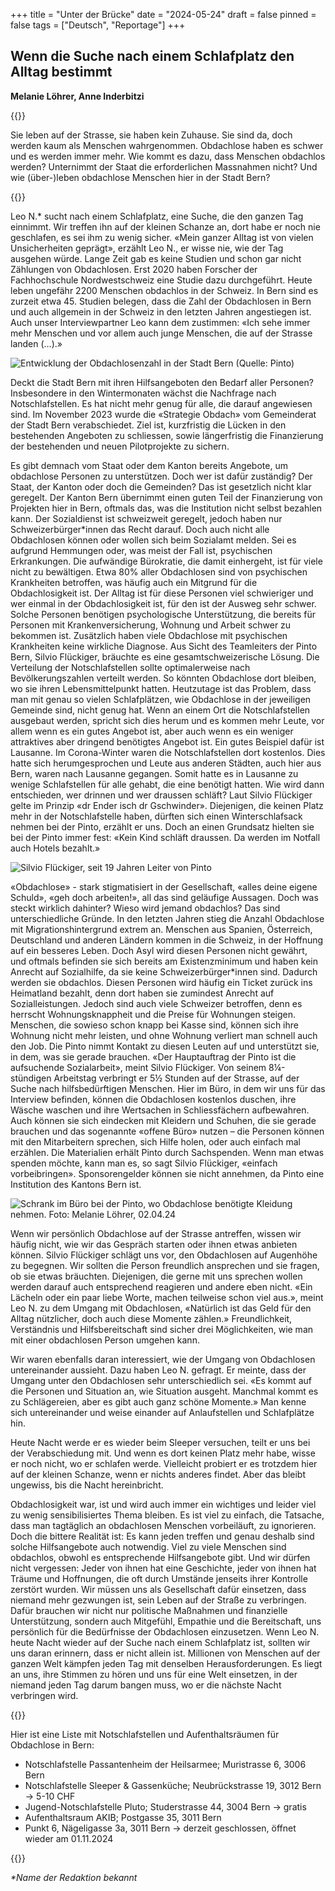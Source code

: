 +++
title = "Unter der Brücke"
date = "2024-05-24"
draft = false
pinned = false
tags = ["Deutsch", "Reportage"]
+++
## Wenn die Suche nach einem Schlafplatz den Alltag bestimmt

**Melanie Löhrer, Anne Inderbitzi**

{{<lead>}}

Sie leben auf der Strasse, sie haben kein Zuhause. Sie sind da, doch werden kaum als Menschen wahrgenommen. Obdachlose haben es schwer und es werden immer mehr. Wie kommt es dazu, dass Menschen obdachlos werden? Unternimmt der Staat die erforderlichen Massnahmen nicht? Und wie (über-)leben obdachlose Menschen hier in der Stadt Bern?

{{</lead>}}

Leo N.* sucht nach einem Schlafplatz, eine Suche, die den ganzen Tag einnimmt. Wir treffen ihn auf der kleinen Schanze an, dort habe er noch nie geschlafen, es sei ihm zu wenig sicher. «Mein ganzer Alltag ist von vielen Unsicherheiten geprägt», erzählt Leo N., er wisse nie, wie der Tag ausgehen würde. Lange Zeit gab es keine Studien und schon gar nicht Zählungen von Obdachlosen. Erst 2020 haben Forscher der Fachhochschule Nordwestschweiz eine Studie dazu durchgeführt. Heute leben ungefähr 2200 Menschen obdachlos in der Schweiz. In Bern sind es zurzeit etwa 45. Studien belegen, dass die Zahl der Obdachlosen in Bern und auch allgemein in der Schweiz in den letzten Jahren angestiegen ist. Auch unser Interviewpartner Leo kann dem zustimmen: «Ich sehe immer mehr Menschen und vor allem auch junge Menschen, die auf der Strasse landen (…).»

![Entwicklung der Obdachlosenzahl in der Stadt Bern (Quelle: Pinto)](bild-statistik.png)

Deckt die Stadt Bern mit ihren Hilfsangeboten den Bedarf aller Personen? Insbesondere in den Wintermonaten wächst die Nachfrage nach Notschlafstellen. Es hat nicht mehr genug für alle, die darauf angewiesen sind. Im November 2023 wurde die «Strategie Obdach» vom Gemeinderat der Stadt Bern verabschiedet.  Ziel ist, kurzfristig die Lücken in den bestehenden Angeboten zu schliessen, sowie längerfristig die Finanzierung der bestehenden und neuen Pilotprojekte zu sichern.

Es gibt demnach vom Staat oder dem Kanton bereits Angebote, um obdachlose Personen zu unterstützen. Doch wer ist dafür zuständig? Der Staat, der Kanton oder doch die Gemeinden? Das ist gesetzlich nicht klar geregelt. Der Kanton Bern übernimmt einen guten Teil der Finanzierung von Projekten hier in Bern, oftmals das, was die Institution nicht selbst bezahlen kann. Der Sozialdienst ist schweizweit geregelt, jedoch haben nur Schweizerbürger*innen das Recht darauf. Doch auch nicht alle Obdachlosen können oder wollen sich beim Sozialamt melden. Sei es aufgrund Hemmungen oder, was meist der Fall ist, psychischen Erkrankungen. Die aufwändige Bürokratie, die damit einhergeht, ist für viele nicht zu bewältigen. Etwa 80% aller Obdachlosen sind von psychischen Krankheiten betroffen, was häufig auch ein Mitgrund für die Obdachlosigkeit ist. Der Alltag ist für diese Personen viel schwieriger und wer einmal in der Obdachlosigkeit ist, für den ist der Ausweg sehr schwer. Solche Personen benötigen psychologische Unterstützung, die bereits für Personen mit Krankenversicherung, Wohnung und Arbeit schwer zu bekommen ist. Zusätzlich haben viele Obdachlose mit psychischen Krankheiten keine wirkliche Diagnose. Aus Sicht des Teamleiters der Pinto Bern, Silvio Flückiger, bräuchte es eine gesamtschweizerische Lösung. Die Verteilung der Notschlafstellen sollte optimalerweise nach Bevölkerungszahlen verteilt werden. So könnten Obdachlose dort bleiben, wo sie ihren Lebensmittelpunkt hatten. Heutzutage ist das Problem, dass man mit genau so vielen Schlafplätzen, wie Obdachlose in der jeweiligen Gemeinde sind, nicht genug hat. Wenn an einem Ort die Notschlafstellen ausgebaut werden, spricht sich dies herum und es kommen mehr Leute, vor allem wenn es ein gutes Angebot ist, aber auch wenn es ein weniger attraktives aber dringend benötigtes Angebot ist. Ein gutes Beispiel dafür ist Lausanne. Im Corona-Winter waren die Notschlafstellen dort kostenlos. Dies hatte sich herumgesprochen und Leute aus anderen Städten, auch hier aus Bern, waren nach Lausanne gegangen. Somit hatte es in Lausanne zu wenige Schlafstellen für alle gehabt, die eine benötigt hatten. Wie wird dann entschieden, wer drinnen und wer draussen schläft? Laut Silvio Flückiger gelte im Prinzip «dr Ender isch dr Gschwinder». Diejenigen, die keinen Platz mehr in der Notschlafstelle haben, dürften sich einen Winterschlafsack nehmen bei der Pinto, erzählt er uns. Doch an einen Grundsatz hielten sie bei der Pinto immer fest: «Kein Kind schläft draussen. Da werden im Notfall auch Hotels bezahlt.»

![Silvio Flückiger, seit 19 Jahren Leiter von Pinto](bild-vom-silvio.png)

«Obdachlose» - stark stigmatisiert in der Gesellschaft, «alles deine eigene Schuld», «geh doch arbeiten!», all das sind geläufige Aussagen. Doch was steckt wirklich dahinter? Wieso wird jemand obdachlos? Das sind unterschiedliche Gründe. In den letzten Jahren stieg die Anzahl Obdachlose mit Migrationshintergrund extrem an. Menschen aus Spanien, Österreich, Deutschland und anderen Ländern kommen in die Schweiz, in der Hoffnung auf ein besseres Leben. Doch Asyl wird diesen Personen nicht gewährt, und oftmals befinden sie sich bereits am Existenzminimum und haben kein Anrecht auf Sozialhilfe, da sie keine Schweizerbürger*innen sind. Dadurch werden sie obdachlos. Diesen Personen wird häufig ein Ticket zurück ins Heimatland bezahlt, denn dort haben sie zumindest Anrecht auf Sozialleistungen. Jedoch sind auch viele Schweizer betroffen, denn es herrscht Wohnungsknappheit und die Preise für Wohnungen steigen. Menschen, die sowieso schon knapp bei Kasse sind, können sich ihre Wohnung nicht mehr leisten, und ohne Wohnung verliert man schnell auch den Job. Die Pinto nimmt Kontakt zu diesen Leuten auf und unterstützt sie, in dem, was sie gerade brauchen. «Der Hauptauftrag der Pinto ist die aufsuchende Sozialarbeit», meint Silvio Flückiger. Von seinem 8¼-stündigen Arbeitstag verbringt er 5½ Stunden auf der Strasse, auf der Suche nach hilfsbedürftigen Menschen. Hier im Büro, in dem wir uns für das Interview befinden, können die Obdachlosen kostenlos duschen, ihre Wäsche waschen und ihre Wertsachen in Schliessfächern aufbewahren. Auch können sie sich eindecken mit Kleidern und Schuhen, die sie gerade brauchen und das sogenannte «offene Büro» nutzen – die Personen können mit den Mitarbeitern sprechen, sich Hilfe holen, oder auch einfach mal erzählen. Die Materialien erhält Pinto durch Sachspenden. Wenn man etwas spenden möchte, kann man es, so sagt Silvio Flückiger, «einfach vorbeibringen». Sponsorengelder können sie nicht annehmen, da Pinto eine Institution des Kantons Bern ist. 

![Schrank im Büro bei der Pinto, wo Obdachlose benötigte Kleidung nehmen. Foto: Melanie Löhrer, 02.04.24](foto-schrank-pinto-1-.jpg)

Wenn wir persönlich Obdachlose auf der Strasse antreffen, wissen wir häufig nicht, wie wir das Gespräch starten oder ihnen etwas anbieten können. Silvio Flückiger schlägt uns vor, den Obdachlosen auf Augenhöhe zu begegnen. Wir sollten die Person freundlich ansprechen und sie fragen, ob sie etwas bräuchten. Diejenigen, die gerne mit uns sprechen wollen werden darauf auch entsprechend reagieren und andere eben nicht. «Ein Lächeln oder ein paar liebe Worte, machen teilweise schon viel aus.», meint Leo N. zu dem Umgang mit Obdachlosen, «Natürlich ist das Geld für den Alltag nützlicher, doch auch diese Momente zählen.» Freundlichkeit, Verständnis und Hilfsbereitschaft sind sicher drei Möglichkeiten, wie man mit einer obdachlosen Person umgehen kann. 

Wir waren ebenfalls daran interessiert, wie der Umgang von Obdachlosen untereinander aussieht. Dazu haben Leo N. gefragt. Er meinte, dass der Umgang unter den Obdachlosen sehr unterschiedlich sei. «Es kommt auf die Personen und Situation an, wie Situation ausgeht. Manchmal kommt es zu Schlägereien, aber es gibt auch ganz schöne Momente.» Man kenne sich untereinander und weise einander auf Anlaufstellen und Schlafplätze hin.

Heute Nacht werde er es wieder beim Sleeper versuchen, teilt er uns bei der Verabschiedung mit. Und wenn es dort keinen Platz mehr habe, wisse er noch nicht, wo er schlafen werde. Vielleicht probiert er es trotzdem hier auf der kleinen Schanze, wenn er nichts anderes findet. Aber das bleibt ungewiss, bis die Nacht hereinbricht. 

Obdachlosigkeit war, ist und wird auch immer ein wichtiges und leider viel zu wenig sensibilisiertes Thema bleiben. Es ist viel zu einfach, die Tatsache, dass man tagtäglich an obdachlosen Menschen vorbeiläuft, zu ignorieren. Doch die bittere Realität ist: Es kann jeden treffen und genau deshalb sind solche Hilfsangebote auch notwendig. Viel zu viele Menschen sind obdachlos, obwohl es entsprechende Hilfsangebote gibt. Und wir dürfen nicht vergessen: Jeder von ihnen hat eine Geschichte, jeder von ihnen hat Träume und Hoffnungen, die oft durch Umstände jenseits ihrer Kontrolle zerstört wurden. Wir müssen uns als Gesellschaft dafür einsetzen, dass niemand mehr gezwungen ist, sein Leben auf der Straße zu verbringen. Dafür brauchen wir nicht nur politische Maßnahmen und finanzielle Unterstützung, sondern auch Mitgefühl, Empathie und die Bereitschaft, uns persönlich für die Bedürfnisse der Obdachlosen einzusetzen. Wenn Leo N. heute Nacht wieder auf der Suche nach einem Schlafplatz ist, sollten wir uns daran erinnern, dass er nicht allein ist. Millionen von Menschen auf der ganzen Welt kämpfen jeden Tag mit denselben Herausforderungen. Es liegt an uns, ihre Stimmen zu hören und uns für eine Welt einsetzen, in der niemand jeden Tag darum bangen muss, wo er die nächste Nacht verbringen wird. 

{{<box>}}

Hier ist eine Liste mit Notschlafstellen und Aufenthaltsräumen für Obdachlose in Bern:

* Notschlafstelle Passantenheim der Heilsarmee; Muristrasse 6, 3006 Bern
* Notschlafstelle Sleeper & Gassenküche; Neubrückstrasse 19, 3012 Bern -> 5-10 CHF
* Jugend-Notschlafstelle Pluto; Studerstrasse 44, 3004 Bern -> gratis
* Aufenthaltsraum AKIB; Postgasse 35, 3011 Bern
* Punkt 6, Nägeligasse 3a, 3011 Bern -> derzeit geschlossen, öffnet wieder am 01.11.2024 

{{</box>}}

*\*Name der Redaktion bekannt*